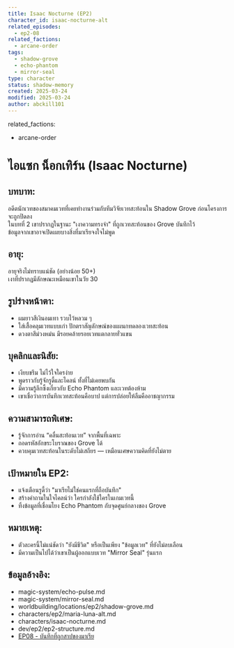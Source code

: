 ```yaml
---
title: Isaac Nocturne (EP2)
character_id: isaac-nocturne-alt
related_episodes:
  - ep2-08
related_factions:
  - arcane-order
tags:
  - shadow-grove
  - echo-phantom
  - mirror-seal
type: character
status: shadow-memory
created: 2025-03-24
modified: 2025-03-24
author: abckill101
---
```


related_factions:
  - arcane-order


# ไอแซก น็อกเทิร์น (Isaac Nocturne)

## บทบาท:
อดีตนักเวทของสมาคมเวทที่เคยทำงานร่วมกับทีมวิจัยเวทสะท้อนใน Shadow Grove ก่อนโครงการจะถูกปิดลง  
ในบทที่ 2 เขาปรากฏในฐานะ "เงาความทรงจำ" ที่ถูกเวทสะท้อนของ Grove บันทึกไว้  
ข้อมูลจากเขาอาจเปิดเผยบางสิ่งที่มาเรียจงใจไม่พูด

## อายุ:
อายุจริงไม่ทราบแน่ชัด (อย่างน้อย 50+)  
เงาที่ปรากฏมีลักษณะเหมือนเขาในวัย 30

## รูปร่างหน้าตา:
- ผมยาวสีเงินอมเทา รวบไว้หลวม ๆ
- ใส่เสื้อคลุมเวทแบบเก่า ปักตราสัญลักษณ์ของแผนกทดลองเวทสะท้อน
- ดวงตาสีม่วงหม่น มีรอยคล้ายรอยเวทแตกลายทั่วแขน

## บุคลิกและนิสัย:
- เงียบขรึม ไม่ไว้ใจใครง่าย
- พูดราวกับรู้จักรูดี้และไคลน์ ทั้งที่ไม่เคยพบกัน
- มีความรู้ลึกซึ้งเกี่ยวกับ Echo Phantom และเวทต้องห้าม
- เขาเชื่อว่าการบันทึกเวทสะท้อนคือบาป แต่การปล่อยให้ลืมคืออาชญากรรม

## ความสามารถพิเศษ:
- รู้จักการอ่าน “คลื่นสะท้อนเวท” จากพื้นที่เฉพาะ
- ถอดรหัสอักขระโบราณของ Grove ได้
- ควบคุมเวทสะท้อนในระดับไม่เสถียร — เหมือนเศษความคิดที่ยังไม่ตาย

## เป้าหมายใน EP2:
- แจ้งเตือนรูดี้ว่า "มาเรียไม่ใช่คนแรกที่ถือบันทึก"
- สร้างคำถามในใจไคลน์ว่า ใครกำลังใช้ใครในเกมเวทนี้
- ทิ้งข้อมูลที่เชื่อมโยง Echo Phantom กับจุดศูนย์กลางของ Grove

## หมายเหตุ:
- ตัวละครนี้ไม่แน่ชัดว่า "ยังมีชีวิต" หรือเป็นเพียง "ข้อมูลเวท" ที่ยังไม่ลบเลือน
- มีความเป็นไปได้ว่าเขาเป็นผู้ออกแบบเวท "Mirror Seal" รุ่นแรก

## ข้อมูลอ้างอิง:
- magic-system/echo-pulse.md
- magic-system/mirror-seal.md
- worldbuilding/locations/ep2/shadow-grove.md
- characters/ep2/maria-luna-alt.md
- characters/isaac-nocturne.md
- dev/ep2/ep2-structure.md
- [EP08 - บันทึกที่ถูกสาปของมาเรีย](../../story/ep2/ep2-08)
